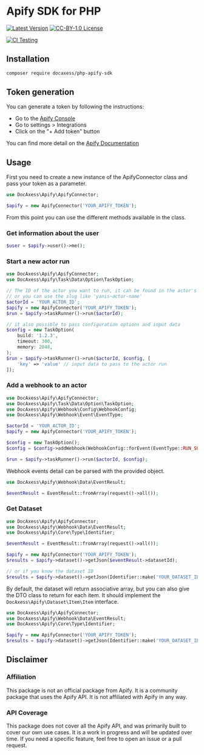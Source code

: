 # Apify SDK for PHP

[![Latest Version](http://img.shields.io/packagist/v/docaxess/php-apify-sdk.svg?label=Release&style=for-the-badge)](https://packagist.org/packages/docaxess/php-apify-sdk)
[![CC-BY-1.0 License](https://img.shields.io/github/license/docaxess/php-apify-sdk.svg?label=License&color=blue&style=for-the-badge)](https://github.com/docaxess/php-apify-sdk/blob/main/LICENSE)


[![CI Testing](https://img.shields.io/github/actions/workflow/status/docaxess/php-apify-sdk/test.yml?branch=main&style=flat-square&logoColor=white&logo=github&label=Testing)](https://github.com/docaxess/php-apify-sdk/actions)


## Installation

```bash
composer require docaxess/php-apify-sdk
```

## Token generation

You can generate a token by following the instructions: 
 - Go to the [Apify Console](https://console.apify.com/)
 - Go to settings > Integrations
 - Click on the "+ Add token" button

You can find more detail on the [Apify Documentation](https://docs.apify.com/platform/integrations/api#api-token)

## Usage

First you need to create a new instance of the ApifyConnector class and pass your token as a parameter.
```php
use DocAxess\Apify\ApifyConnector;

$apify = new ApifyConnector('YOUR_APIFY_TOKEN');
```

From this point you can use the different methods available in the class.

### Get information about the user
```php
$user = $apify->user()->me(); 
```

### Start a new actor run
```php
use DocAxess\Apify\ApifyConnector;
use DocAxess\Apify\Task\Data\Option\TaskOption;

// The ID of the actor you want to run, it can be found in the actor's URL
// or you can use the slug like 'yanis~actor-name'
$actorId = 'YOUR_ACTOR_ID'; 
$apify = new ApifyConnector('YOUR_APIFY_TOKEN');
$run = $apify->taskRunner()->run($actorId);

// it also possible to pass configuration options and input data
$config = new TaskOption(
    build: '1.2.3', 
    timeout: 300, 
    memory: 2048, 
);
$run = $apify->taskRunner()->run($actorId, $config, [
    'key' => 'value' // input data to pass to the actor run
]);
```

### Add a webhook to an actor
```php
use DocAxess\Apify\ApifyConnector;
use DocAxess\Apify\Task\Data\Option\TaskOption;
use DocAxess\Apify\Webhook\Config\WebhookConfig;
use DocAxess\Apify\Webhook\Event\EventType;

$actorId = 'YOUR_ACTOR_ID'; 
$apify = new ApifyConnector('YOUR_APIFY_TOKEN');

$config = new TaskOption();
$config = $config->addWebhook(WebhookConfig::forEvent(EventType::RUN_SUCCEEDED, 'https://your-webhook-url.com'));

$run = $apify->taskRunner()->run($actorId, $config);
```

Webhook events detail can be parsed with the provided object.

```php
use DocAxess\Apify\Webhook\Data\EventResult;

$eventResult = EventResult::fromArray(request()->all());
```

### Get Dataset
```php
use DocAxess\Apify\ApifyConnector;
use DocAxess\Apify\Webhook\Data\EventResult;
use DocAxess\Apify\Core\Type\Identifier;

$eventResult = EventResult::fromArray(request()->all());

$apify = new ApifyConnector('YOUR_APIFY_TOKEN');
$results = $apify->dataset()->getJson($eventResult->datasetId);

// or if you know the dataset ID
$results = $apify->dataset()->getJson(Identifier::make('YOUR_DATASET_ID'));
```

By default, the dataset will return associative array, but you can also give the DTO class to return for each item.
It should implement the `DocAxess\Apify\Dataset\Item\Item` interface.
```php
use DocAxess\Apify\ApifyConnector;
use DocAxess\Apify\Webhook\Data\EventResult;
use DocAxess\Apify\Core\Type\Identifier;

$apify = new ApifyConnector('YOUR_APIFY_TOKEN');
$results = $apify->dataset()->getJson(Identifier::make('YOUR_DATASET_ID'), YourDtoForItem::class);
```

## Disclaimer

### Affiliation
This package is not an official package from Apify. It is a community package that uses the Apify API. It is not affiliated with Apify in any way.

### API Coverage
This package does not cover all the Apify API, and was primarily built to cover our own use cases.
It is a work in progress and will be updated over time. 
If you need a specific feature, feel free to open an issue or a pull request.


